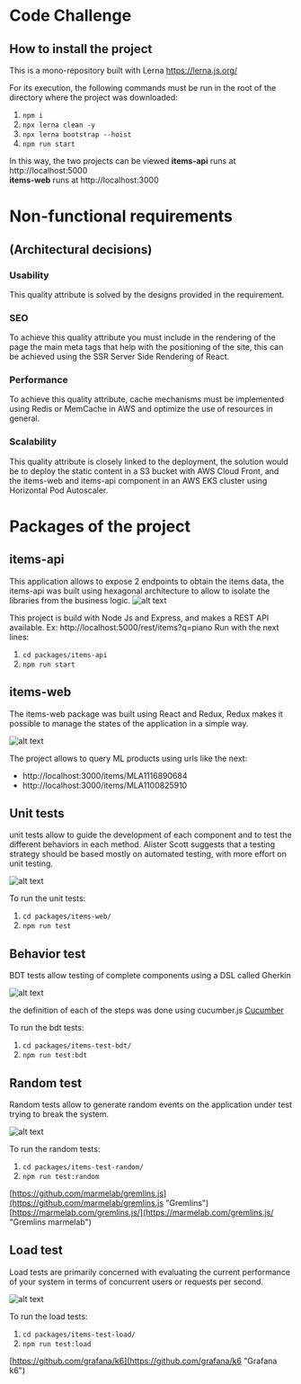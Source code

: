 # Code Challenge

## How to install the project

This is a mono-repository built with Lerna https://lerna.js.org/

For its execution, the following commands must be run
in the root of the directory where the project was downloaded:

1. `npm i`
2. `npx lerna clean -y`
3. `npx lerna bootstrap --hoist`
4. `npm run start`


In this way, the two projects can be viewed 
__items-api__ runs at http://localhost:5000  
__items-web__ runs at http://localhost:3000

# Non-functional requirements
## (Architectural decisions)

### Usability
This quality attribute is solved by the designs provided in the requirement.
### SEO
To achieve this quality attribute you must include in the rendering of the page the main meta tags that help with the positioning of the site, this can be achieved using the SSR Server Side Rendering of React.
### Performance
To achieve this quality attribute, cache mechanisms must be implemented using Redis or MemCache in AWS and optimize the use of resources in general.
### Scalability
This quality attribute is closely linked to the deployment, the solution would be to deploy the static content in a S3 bucket with AWS Cloud Front, and the items-web and items-api component in an AWS EKS cluster using Horizontal Pod Autoscaler.


# Packages of the project

## items-api
This application allows to expose 2 endpoints to obtain the items data, the items-api was built using hexagonal architecture to allow to isolate the libraries from the business logic.
![alt text](https://github.com/ir-taimal10/front-end-challenge/blob/master/packages/items-doc/images/hexagonal_arch.PNG?raw=true)


This project is build with Node Js and Express, and makes a REST API available. Ex: http://localhost:5000/rest/items?q=piano
Run with the next lines:
1. `cd packages/items-api`
2. `npm run start`

## items-web
The items-web package was built using React and Redux, Redux makes it possible to manage the states of the application in a simple way.

![alt text](https://github.com/ir-taimal10/front-end-challenge/blob/master/packages/items-doc/images/redux.PNG?raw=true)

The project allows to query ML products using urls like the next:

 * http://localhost:3000/items/MLA1116890684
 * http://localhost:3000/items/MLA1100825910



## Unit tests
unit tests allow to guide the development of each component and to test the different behaviors in each method.
Alister Scott suggests that a testing strategy should be based mostly on automated testing, with more effort on unit testing.

![alt text](https://github.com/ir-taimal10/front-end-challenge/blob/master/packages/items-doc/images/unit_test.PNG?raw=true)


To run the unit tests:

1. `cd packages/items-web/`
2. `npm run test`

## Behavior test
BDT tests allow testing of complete components using a DSL called Gherkin

![alt text](https://github.com/ir-taimal10/front-end-challenge/blob/master/packages/items-doc/images/gherkin_test.JPG?raw=true)

the definition of each of the steps was done using cucumber.js  [Cucumber](https://github.com/cucumber/cucumber-js "Cucumber's Homepage") 

To run the bdt tests:

1. `cd packages/items-test-bdt/`
2. `npm run test:bdt`


## Random test
Random tests allow to generate random events on the application under test trying to break the system.

![alt text](https://github.com/ir-taimal10/front-end-challenge/blob/master/packages/items-doc/images/gremlinsjs.PNG?raw=true)

To run the random tests:

1. `cd packages/items-test-random/`
2. `npm run test:random`

[https://github.com/marmelab/gremlins.js](https://github.com/marmelab/gremlins.js "Gremlins")
[https://marmelab.com/gremlins.js/](https://marmelab.com/gremlins.js/ "Gremlins marmelab")

## Load test
Load tests are primarily concerned with evaluating the current performance of your system in terms of concurrent users or requests per second.

![alt text](https://github.com/ir-taimal10/front-end-challenge/blob/master/packages/items-doc/images/k6.PNG?raw=true)


To run the load tests:

1. `cd packages/items-test-load/`
2. `npm run test:load`

[https://github.com/grafana/k6](https://github.com/grafana/k6 "Grafana k6")

